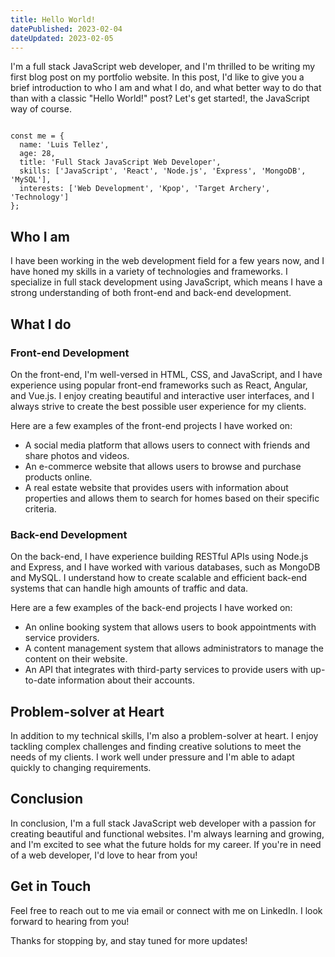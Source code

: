 ```yaml
---
title: Hello World!
datePublished: 2023-02-04
dateUpdated: 2023-02-05
---
```


I'm a full stack JavaScript web developer, and I'm thrilled to be writing my first blog post on my portfolio website. In this post, I'd like to give you a brief introduction to who I am and what I do, and what better way to do that than with a classic "Hello World!" post? Let's get started!, the JavaScript way of course.

<Code language="javascript">
const me = {
  name: 'Luis Tellez',
  age: 28,
  title: 'Full Stack JavaScript Web Developer',
  skills: ['JavaScript', 'React', 'Node.js', 'Express', 'MongoDB', 'MySQL'],
  interests: ['Web Development', 'Kpop', 'Target Archery', 'Technology']
};
</Code>

## Who I am

I have been working in the web development field for a few years now, and I have honed my skills in a variety of technologies and frameworks. I specialize in full stack development using JavaScript, which means I have a strong understanding of both front-end and back-end development.

## What I do

### Front-end Development

On the front-end, I'm well-versed in HTML, CSS, and JavaScript, and I have experience using popular front-end frameworks such as React, Angular, and Vue.js. I enjoy creating beautiful and interactive user interfaces, and I always strive to create the best possible user experience for my clients.

Here are a few examples of the front-end projects I have worked on:

- A social media platform that allows users to connect with friends and share photos and videos.
- An e-commerce website that allows users to browse and purchase products online.
- A real estate website that provides users with information about properties and allows them to search for homes based on their specific criteria.

### Back-end Development

On the back-end, I have experience building RESTful APIs using Node.js and Express, and I have worked with various databases, such as MongoDB and MySQL. I understand how to create scalable and efficient back-end systems that can handle high amounts of traffic and data.

Here are a few examples of the back-end projects I have worked on:

- An online booking system that allows users to book appointments with service providers.
- A content management system that allows administrators to manage the content on their website.
- An API that integrates with third-party services to provide users with up-to-date information about their accounts.

## Problem-solver at Heart

In addition to my technical skills, I'm also a problem-solver at heart. I enjoy tackling complex challenges and finding creative solutions to meet the needs of my clients. I work well under pressure and I'm able to adapt quickly to changing requirements.

## Conclusion

In conclusion, I'm a full stack JavaScript web developer with a passion for creating beautiful and functional websites. I'm always learning and growing, and I'm excited to see what the future holds for my career. If you're in need of a web developer, I'd love to hear from you!

## Get in Touch

Feel free to reach out to me via email or connect with me on LinkedIn. I look forward to hearing from you!

Thanks for stopping by, and stay tuned for more updates!
